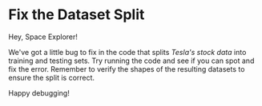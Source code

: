 # Fix the Dataset Split

Hey, Space Explorer!

We've got a little bug to fix in the code that splits *Tesla's stock data* into training and testing sets. Try running the code and see if you can spot and fix the error. Remember to verify the shapes of the resulting datasets to ensure the split is correct.

Happy debugging!